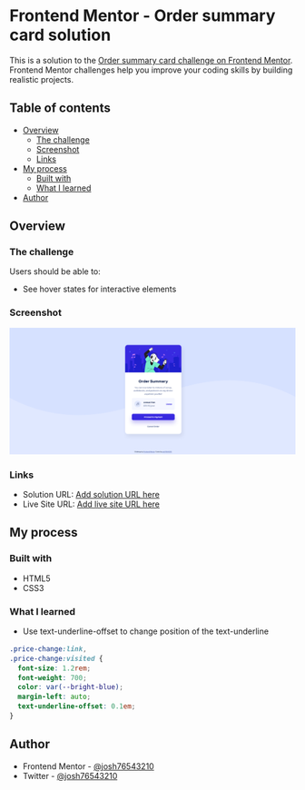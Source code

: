 # Frontend Mentor - Order summary card solution

This is a solution to the [Order summary card challenge on Frontend Mentor](https://www.frontendmentor.io/challenges/order-summary-component-QlPmajDUj). Frontend Mentor challenges help you improve your coding skills by building realistic projects.

## Table of contents

- [Overview](#overview)
  - [The challenge](#the-challenge)
  - [Screenshot](#screenshot)
  - [Links](#links)
- [My process](#my-process)
  - [Built with](#built-with)
  - [What I learned](#what-i-learned)
- [Author](#author)

## Overview

### The challenge

Users should be able to:

- See hover states for interactive elements

### Screenshot

![](./images/screenshot.png)

### Links

- Solution URL: [Add solution URL here]()
- Live Site URL: [Add live site URL here]()

## My process

### Built with

- HTML5
- CSS3

### What I learned

- Use text-underline-offset to change position of the text-underline

```css
.price-change:link,
.price-change:visited {
  font-size: 1.2rem;
  font-weight: 700;
  color: var(--bright-blue);
  margin-left: auto;
  text-underline-offset: 0.1em;
}
```

## Author

- Frontend Mentor - [@josh76543210](https://www.frontendmentor.io/profile/josh76543210)
- Twitter - [@josh76543210](https://www.twitter.com/josh76543210)

